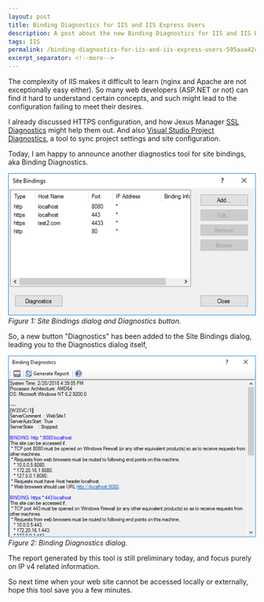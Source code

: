 ```yaml
---
layout: post
title: Binding Diagnostics for IIS and IIS Express Users
description: A post about the new Binding Diagnostics for IIS and IIS Express in Jexus Manager.
tags: IIS
permalink: /binding-diagnostics-for-iis-and-iis-express-users-595aaa42cbbd
excerpt_separator: <!--more-->
---
```

The complexity of IIS makes it difficult to learn (nginx and Apache are not exceptionally easy either). So many web developers (ASP.NET or not) can find it hard to understand certain concepts, and such might lead to the configuration failing to meet their desires.
<!--more-->

I already discussed HTTPS configuration, and how Jexus Manager [SSL Diagnostics](/jexus-manager-built-in-ssl-diagnostics-for-iis-and-iis-express-69128ad1c4fb) might help them out. And also [Visual Studio Project Diagnostics](/jexus-manager-recent-changes-to-save-the-world-ada896d098aa), a tool to sync project settings and site configuration.

Today, I am happy to announce another diagnostics tool for site bindings, aka Binding Diagnostics.

![img-description](/images/binding-diagnostics-button.png)
_Figure 1: Site Bindings dialog and Diagnostics button._

So, a new button "Diagnostics" has been added to the Site Bindings dialog, leading you to the Diagnostics dialog itself,

![img-description](/images/binding-diagnostics-dialog.png)
_Figure 2: Binding Diagnostics dialog._

The report generated by this tool is still preliminary today, and focus purely on IP v4 related information.

So next time when your web site cannot be accessed locally or externally, hope this tool save you a few minutes.
